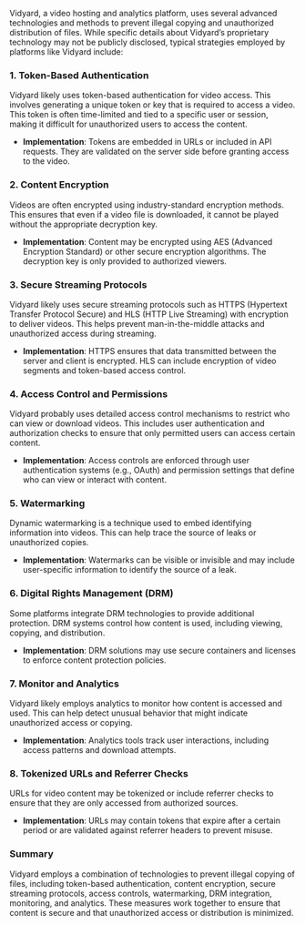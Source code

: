 Vidyard, a video hosting and analytics platform, uses several advanced technologies and methods to prevent illegal copying and unauthorized distribution of files. While specific details about Vidyard’s proprietary technology may not be publicly disclosed, typical strategies employed by platforms like Vidyard include:

### 1. **Token-Based Authentication**

Vidyard likely uses token-based authentication for video access. This involves generating a unique token or key that is required to access a video. This token is often time-limited and tied to a specific user or session, making it difficult for unauthorized users to access the content.

- **Implementation**: Tokens are embedded in URLs or included in API requests. They are validated on the server side before granting access to the video.

### 2. **Content Encryption**

Videos are often encrypted using industry-standard encryption methods. This ensures that even if a video file is downloaded, it cannot be played without the appropriate decryption key.

- **Implementation**: Content may be encrypted using AES (Advanced Encryption Standard) or other secure encryption algorithms. The decryption key is only provided to authorized viewers.

### 3. **Secure Streaming Protocols**

Vidyard likely uses secure streaming protocols such as HTTPS (Hypertext Transfer Protocol Secure) and HLS (HTTP Live Streaming) with encryption to deliver videos. This helps prevent man-in-the-middle attacks and unauthorized access during streaming.

- **Implementation**: HTTPS ensures that data transmitted between the server and client is encrypted. HLS can include encryption of video segments and token-based access control.

### 4. **Access Control and Permissions**

Vidyard probably uses detailed access control mechanisms to restrict who can view or download videos. This includes user authentication and authorization checks to ensure that only permitted users can access certain content.

- **Implementation**: Access controls are enforced through user authentication systems (e.g., OAuth) and permission settings that define who can view or interact with content.

### 5. **Watermarking**

Dynamic watermarking is a technique used to embed identifying information into videos. This can help trace the source of leaks or unauthorized copies.

- **Implementation**: Watermarks can be visible or invisible and may include user-specific information to identify the source of a leak.

### 6. **Digital Rights Management (DRM)**

Some platforms integrate DRM technologies to provide additional protection. DRM systems control how content is used, including viewing, copying, and distribution.

- **Implementation**: DRM solutions may use secure containers and licenses to enforce content protection policies.

### 7. **Monitor and Analytics**

Vidyard likely employs analytics to monitor how content is accessed and used. This can help detect unusual behavior that might indicate unauthorized access or copying.

- **Implementation**: Analytics tools track user interactions, including access patterns and download attempts.

### 8. **Tokenized URLs and Referrer Checks**

URLs for video content may be tokenized or include referrer checks to ensure that they are only accessed from authorized sources.

- **Implementation**: URLs may contain tokens that expire after a certain period or are validated against referrer headers to prevent misuse.

### Summary

Vidyard employs a combination of technologies to prevent illegal copying of files, including token-based authentication, content encryption, secure streaming protocols, access controls, watermarking, DRM integration, monitoring, and analytics. These measures work together to ensure that content is secure and that unauthorized access or distribution is minimized.